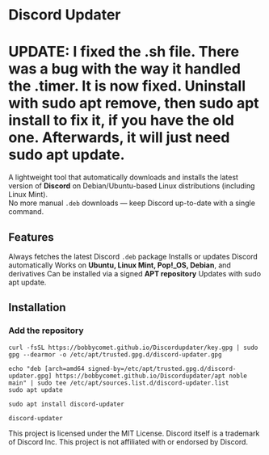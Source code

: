 # Discord Updater

# UPDATE: I fixed the .sh file. There was a bug with the way it handled the .timer. It is now fixed. Uninstall with sudo apt remove, then sudo apt install to fix it, if you have the old one. Afterwards, it will just need sudo apt update.

A lightweight tool that automatically downloads and installs the latest version of **Discord** on Debian/Ubuntu-based Linux distributions (including Linux Mint).  
No more manual `.deb` downloads — keep Discord up-to-date with a single command.



## Features

Always fetches the latest Discord `.deb` package
Installs or updates Discord automatically
Works on **Ubuntu, Linux Mint, Pop!_OS, Debian**, and derivatives
Can be installed via a signed **APT repository**
Updates with sudo apt update.


## Installation

### Add the repository
```
curl -fsSL https://bobbycomet.github.io/Discordupdater/key.gpg | sudo gpg --dearmor -o /etc/apt/trusted.gpg.d/discord-updater.gpg

echo "deb [arch=amd64 signed-by=/etc/apt/trusted.gpg.d/discord-updater.gpg] https://bobbycomet.github.io/Discordupdater/apt noble main" | sudo tee /etc/apt/sources.list.d/discord-updater.list
sudo apt update
```

```
sudo apt install discord-updater
```

```
discord-updater
```

This project is licensed under the MIT License.
Discord itself is a trademark of Discord Inc. This project is not affiliated with or endorsed by Discord.
